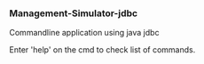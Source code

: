### Management-Simulator-jdbc
Commandline application using java jdbc

Enter 'help' on the cmd to check list of commands.

